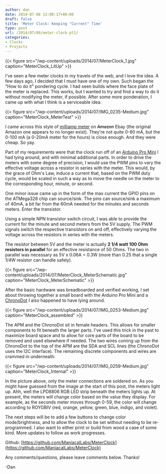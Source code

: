 ```yaml
---
author: dan
date: 2014-07-08 13:00:17+00:00
draft: false
title: 'Meter Clock: Keeping "Current" Time'
type: post
url: /2014/07/08/meter-clock-pt1/
categories:
- Clocks
- Projects
---
```


{{< figure src="/wp-content/uploads/2014/07/MeterClock_1.jpg" caption="MeterClock_LitUp" >}}

I've seen a few meter clocks in my travels of the web, and I love the idea. A few days ago, I decided that I must have one of my own. Such began the "How to do it" pondering cycle. I had seen builds where the face plate of the meter is replaced. This works, but I wanted to try and find a way to do it without modifying the meter, if possible. After some more ponderation, I came up with what I think is a serviceable idea.

<!-- more -->

{{< figure src="/wp-content/uploads/2014/07/IMG_0235-Medium.jpg" caption="MeterClock_MeterTest" >}}

I came across this style of [milliamp meter](http://www.ebay.com/itm/New-Analog-AMP-Panel-Meter-Gauge-DC-0-100mA-85C1-/250770439889?pt=LH_DefaultDomain_0&hash=item3a63153ed1) on <del>Amazon</del> Ebay (the original Amazon one appears to no longer exist). They're not quite 0-60 mA, but the 0-100 mA (a 0-20mA meter for the hours) is close enough. And they were cheap. So yay.

Part of my requirements were that the clock run off of an [Arduino Pro Mini](http://arduino.cc/en/Main/ArduinoBoardProMini) I had lying around, and with minimal additional parts. In order to drive the meters with some degree of precision, I would use the PWM pins to vary the effective voltage across a resistor in series with the meter. This would, by the grace of Ohm's Law, induce a current that, based on the PWM duty cycle, would be scaled in such a way as to move the needle on the meter to the corresponding hour, minute, or second.

One minor issue came up in the form of the max current the GPIO pins on the ATMega328 chip can source/sink. The pins can source/sink a maximum of 40mA, a bit far from the 60mA needed for the minutes and seconds meters. Enter the transistor.

Using a simple NPN transistor switch circuit, I was able to provide the current for the minute and second meters from the 5V supply. The PWM signals switch the respective transistors on and off, effectively varying the voltage across the resistors in series with the meters.

The resistor between 5V and the meter is actually **2 1/4 watt 100 Ohm resistors in parallel** for an effective resistance of 50 Ohms. The two in parallel was necessary as 5V x 0.06A = 0.3W (more than 0.25 that a single 1/4W resistor can handle safely).

{{< figure src="/wp-content/uploads/2014/07/MeterClock_MeterSchematic.jpg" caption="MeterClock_MeterSchematic" >}}



After the basic hardware was breadboarded and verified working, I set about throwing together a small board with the Arduino Pro Mini and a [ChronoDot](http://macetech.com/store/index.php?main_page=product_info&products_id=8) I also happened to have lying around.

{{< figure src="/wp-content/uploads/2014/07/IMG_0253-Medium.jpg" caption="MeterClock_assembled" >}}

The APM and the ChronoDot sit in female headers. This allows for smaller components to fit beneath the larger parts. I've used this trick in the past to maximize board space and to allow for core parts of the board to be removed and used elsewhere if needed. The two wires coming up from the ChronoDot to the top of the APM are the SDA and SCL lines (the ChronoDot uses the I2C interface). The remaining discrete components and wires are crammed in underneath:

{{< figure src="/wp-content/uploads/2014/07/IMG_0259-Medium.jpg" caption="MeterClock_Internal" >}}

In the picture above, only the meter connections are soldered on. As you might have guessed from the image at the start of this post, the meters light up. Ahh, well the LPD8806 RGB LED strip beneath the meters lights up. At present, the meters will change color based on the value they display. For example, as the seconds meter moves through 0-59, the color will change according to ROYGBIV (red, orange, yellow, green, blue, indigo, and violet).

The next steps will be to add a few buttons to change color mode/brightness, and to allow the clock to be set without needing to be re-programmed. I also want to either print or build from wood a case of some kind. More updates to follow as work progresses.

Github: [https://github.com/ManiacalLabs/MeterClock](https://github.com/ManiacalLabs/MeterClock)

Any comments/questions, please leave comments below. Thanks!

-Dan




